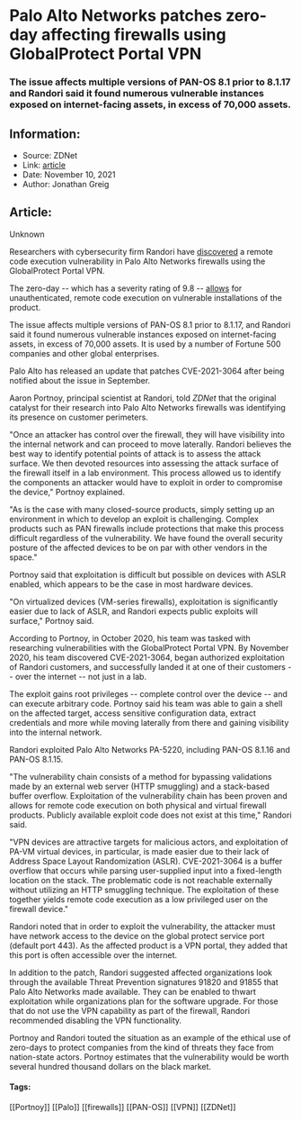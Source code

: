 # Palo Alto Networks patches zero-day affecting firewalls using GlobalProtect Portal VPN
### The issue affects multiple versions of PAN-OS 8.1 prior to 8.1.17 and Randori said it found numerous vulnerable instances exposed on internet-facing assets, in excess of 70,000 assets.

## Information:
+ Source: ZDNet
+ Link: [article](https://www.zdnet.com/article/palo-alto-networks-patches-zero-day-affecting-firewalls-using-globalprotect-portal-vpn/)
+ Date: November 10, 2021
+ Author: Jonathan Greig


## Article:
Unknown

Researchers with cybersecurity firm Randori have [discovered](https://www.randori.com/blog/cve-2021-3064/) a remote code execution vulnerability in Palo Alto Networks firewalls using the GlobalProtect Portal VPN. 


The zero-day -- which has a severity rating of 9.8 -- [allows](https://vital.wistia.com/medias/ht539sderu) for unauthenticated, remote code execution on vulnerable installations of the product. 

The issue affects multiple versions of PAN-OS 8.1 prior to 8.1.17, and Randori said it found numerous vulnerable instances exposed on internet-facing assets, in excess of 70,000 assets. It is used by a number of Fortune 500 companies and other global enterprises.

Palo Alto has released an update that patches CVE-2021-3064 after being notified about the issue in September. 

Aaron Portnoy, principal scientist at Randori, told *ZDNet* that the original catalyst for their research into Palo Alto Networks firewalls was identifying its presence on customer perimeters.

"Once an attacker has control over the firewall, they will have visibility into the internal network and can proceed to move laterally. Randori believes the best way to identify potential points of attack is to assess the attack surface. We then devoted resources into assessing the attack surface of the firewall itself in a lab environment. This process allowed us to identify the components an attacker would have to exploit in order to compromise the device," Portnoy explained.

"As is the case with many closed-source products, simply setting up an environment in which to develop an exploit is challenging. Complex products such as PAN firewalls include protections that make this process difficult regardless of the vulnerability. We have found the overall security posture of the affected devices to be on par with other vendors in the space." 






Portnoy said that exploitation is difficult but possible on devices with ASLR enabled, which appears to be the case in most hardware devices. 

"On virtualized devices (VM-series firewalls), exploitation is significantly easier due to lack of ASLR, and Randori expects public exploits will surface," Portnoy said. 

According to Portnoy, in October 2020, his team was tasked with researching vulnerabilities with the GlobalProtect Portal VPN. By November 2020, his team discovered CVE-2021-3064, began authorized exploitation of Randori customers, and successfully landed it at one of their customers -- over the internet -- not just in a lab.

The exploit gains root privileges -- complete control over the device -- and can execute arbitrary code. Portnoy said his team was able to gain a shell on the affected target, access sensitive configuration data, extract credentials and more while moving laterally from there and gaining visibility into the internal network. 

Randori exploited Palo Alto Networks PA-5220, including PAN-OS 8.1.16 and PAN-OS 8.1.15.

"The vulnerability chain consists of a method for bypassing validations made by an external web server (HTTP smuggling) and a stack-based buffer overflow. Exploitation of the vulnerability chain has been proven and allows for remote code execution on both physical and virtual firewall products. Publicly available exploit code does not exist at this time," Randori said.

"VPN devices are attractive targets for malicious actors, and exploitation of PA-VM virtual devices, in particular, is made easier due to their lack of Address Space Layout Randomization (ASLR). CVE-2021-3064 is a buffer overflow that occurs while parsing user-supplied input into a fixed-length location on the stack. The problematic code is not reachable externally without utilizing an HTTP smuggling technique. The exploitation of these together yields remote code execution as a low privileged user on the firewall device."

Randori noted that in order to exploit the vulnerability, the attacker must have network access to the device on the global protect service port (default port 443). As the affected product is a VPN portal, they added that this port is often accessible over the internet. 

In addition to the patch, Randori suggested affected organizations look through the available Threat Prevention signatures 91820 and 91855 that Palo Alto Networks made available. They can be enabled to thwart exploitation while organizations plan for the software upgrade. For those that do not use the VPN capability as part of the firewall, Randori recommended disabling the VPN functionality.

Portnoy and Randori touted the situation as an example of the ethical use of zero-days to protect companies from the kind of threats they face from nation-state actors. Portnoy estimates that the vulnerability would be worth several hundred thousand dollars on the black market.





#### Tags:
[[Portnoy]] [[Palo]] [[firewalls]] [[PAN-OS]] [[VPN]] [[ZDNet]]
